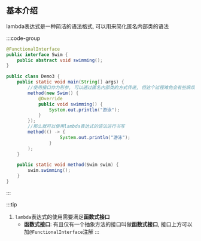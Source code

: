 ## 基本介绍

lambda表达式是一种简洁的语法格式, 可以用来简化匿名内部类的语法

:::code-group
```java [接口]
@FunctionalInterface
public interface Swim {
    public abstract void swimming();
}
```

```java [类]
public class Demo3 {
    public static void main(String[] args) {
        //使用接口作为形参, 可以通过匿名内部类的方式传递, 但这个过程难免会有些麻烦
        method(new Swim() {
            @Override
            public void swimming() {
                System.out.println("游泳");
            }
        });
        //那么就可以使用lambda表达式的语法进行书写
        method(() -> {
                    System.out.println("游泳");
                }
        );
    }

    public static void method(Swim swim) {
        swim.swimming();
    }
}
```
:::

:::tip
1. `lambda`表达式的使用需要满足**函数式接口**
    - **函数式接口**: 有且仅有一个抽象方法的接口叫做**函数式接口**, 接口上方可以加`@FunctionalInterface`注解
:::